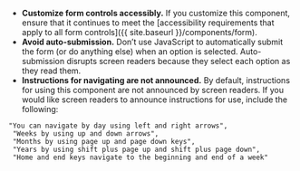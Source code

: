 - **Customize form controls accessibly.** If you customize this component, ensure that it continues to meet the [accessibility requirements that apply to all form controls]({{ site.baseurl }}/components/form).
- **Avoid auto-submission.** Don’t use JavaScript to automatically submit the form (or do anything else) when an option is selected. Auto-submission disrupts screen readers because they select each option as they read them.
- **Instructions for navigating are not announced.** By default, instructions for using this component are not announced by screen readers. If you would like screen readers to announce instructions for use, include the following:

```
"You can navigate by day using left and right arrows", 
 "Weeks by using up and down arrows", 
 "Months by using page up and page down keys", 
 "Years by using shift plus page up and shift plus page down", 
 "Home and end keys navigate to the beginning and end of a week" 
 ```
